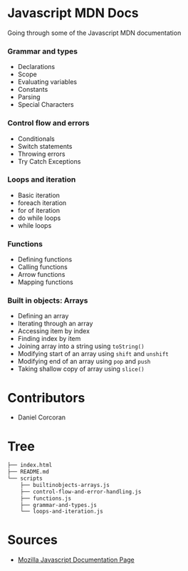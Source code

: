 # Javascript MDN Docs
Going through some of the Javascript MDN documentation

### Grammar and types
- Declarations
- Scope
- Evaluating variables
- Constants
- Parsing 
- Special Characters

### Control flow and errors
- Conditionals
- Switch statements
- Throwing errors
- Try Catch Exceptions

### Loops and iteration
- Basic iteration
- foreach iteration
- for of iteration
- do while loops
- while loops

### Functions
- Defining functions
- Calling functions
- Arrow functions
- Mapping functions

### Built in objects: Arrays
- Defining an array
- Iterating through an array
- Accessing item by index
- Finding index by item
- Joining array into a string using `toString()`
- Modifying start of an array using `shift` and `unshift`
- Modifying end of an array using `pop` and `push`
- Taking shallow copy of array using `slice()`

# Contributors
- Daniel Corcoran

# Tree
```sh
├── index.html
├── README.md
└── scripts
    ├── builtinobjects-arrays.js
    ├── control-flow-and-error-handling.js
    ├── functions.js
    ├── grammar-and-types.js
    └── loops-and-iteration.js
```

# Sources
- [Mozilla Javascript Documentation Page](https://developer.mozilla.org/en-US/docs/Web/JavaScript)